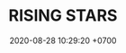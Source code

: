 ---
layout: teamCard3
permalink: /team/:title.html
categories:
maincover: /assets/logos/RS.png
puntosLJMAYO24: 17
date: 2020-08-28 10:29:20 +0700
title: RISING STARS
route: /liga-johto
tag: johto042024
color: black
puntosLJ202404: 12
grupo: sur
background: '#F16C38'
cover: /assets/backCard.png
team: RISING STARS
ID: RS
puntos: 0
pj: 0
dia: 25
hora: '21:10'
#PARTIDO 1
j1: RONDA 1
p1: RISING STARS
pp1: STAR-TEC B
bg1: rock rock
r1: 
rr1: 
pt1: 0
pj1: 0
#PARTIDO 2
j2: RONDA 2
p2: POA GIRLS
pp2: RISING STARS
bg2: rock rock
r2: 
rr2: 
pt2: 0
pj2: 0
#PARTIDO 3
j3: RONDA 3
p3: LEGION MEW
pp3: RISING STARS
bg3: rock
r3: 
rr3: 
pt3: 0
pj3: 0
#PARTIDO 4
j4: RONDA 4
p4: RISING STARS
pp4: LOT
bg4: rock 
r4: 
rr4: 
pt4: 0
pj4: 0
#PARTIDO 5
j5: RONDA 5
p5: RISING STARS
pp5: 7DS
bg5: rock 
r5: 
rr5: 
pt5: 0
pj5: 0
#PARTIDO 6
j6: RONDA 6
p6: RISING STARS
pp6: TSA
bg6: rock 
r6: 
rr6: 
pt6: 0
pj6: 0
#PARTIDO 7
j7: RONDA 7
p7:  RISING STARS
pp7: DESCANSO
bg7: rock 
r7: 
rr7: 
pt7: 0
pj7: 0
#PARTIDO 8
j8: RONDA 8
p8: TEAM AQUA
pp8: RISING STARS
bg8: rock 
rr8: 
r8: 
pt8: 0
pj8: 0
#PARTIDO 9
j9: RONDA 9
p9: RISING STARS
pp9: IL REBORN
bg9: rock
r9: 
rr9: 
pt9: 0
pj9: 0
#PARTIDO 10
j10: RONDA 10
p10: RISING STARS
pp10: LEGION P&S
bg10: rock 
r10: 0
rr10: 3
pt10: 0
pj10: 1
#PARTIDO 11
j11: RONDA 11
p11: RISING STARS
pp11: EK BLACK
bg11: rock 
r11: 
rr11: 
pt11: 0
pj11: 0
stream: <i class="fa-brands fa-twitch text-white"></i>

# pj: 11
# pt1: 1
# pt2: 3
# pt3: 2
# pt4: 3
# pt5: 0
# pt6: 3
# pt7: 0
# pt8: 1
# pt9: 0
# pt10: 1
# pt11: 3
# p1: ZODIAC
# r1: 2
# bg1: rock bg-warning
# rr1: 1
# pp1: DFS DMD
# p2: DFS DMD
# r2: 3
# rr2: 0
# bg2: rock bg-success
# pp2: MBO
# p3: DFS DMD
# r3: 2
# bg3: rock bg-info
# rr3: 1
# pp3: LAST BREATH
# p4:  DFS RUBY
# r4: 0
# bg4: rock bg-success
# rr4: 3
# pp4: DFS DMD
# p5:  no smite
# r5: 3
# bg5: rock bg-danger
# rr5: 0
# pp5: dfs dmd
# p6: jas
# r6: 0
# rr6: 3
# bg6: rock bg-success
# pp6: dfs dmd
# p7:  DFS DMD
# r7: 0
# rr7: 2
# bg7: rock bg-danger
# pp7: SOJ
# p8:  DFS DMD
# r8: 1
# bg8: rock bg-warning
# rr8: 2
# pp8: T. SATISFACTION
# p9:  DFS DMD
# r9: 0
# bg9: rock bg-danger
# rr9: 3
# pp9: S. VANGUARD
# p10:  HGO
# r10: 2
# rr10: 1
# bg10: rock bg-warning
# pp10: DFS DM
# p11: hg regios
# r11: 0
# rr11: 3
# bg11: rock bg-success
# pp11: dfs dmd
##torneos
rango: ACERO
bg: bg-johto 
torneo1: Lj my24
tps1: IN PROGRESS
tb1: card-johto
timg1: /assets/logos/LIGA-JOHTO.png
---